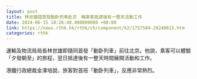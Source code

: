 ```yaml
---
layout: post
title: 林世雄隨首發動卧列車赴京　稱乘客抵達後有一整天活動工作
date: 2024-06-15 18:26:48.000000000 +08:00
link: https://news.rthk.hk/rthk/ch/component/k2/1757584-20240615.htm
categories: rthk
---
```


運輸及物流局局長林世雄即隨同首發「動卧列車」前往北京。他說，乘客可以體驗「夕發朝至」的旅程，翌日抵達後有一整天時間展開活動和工作。

港鐵行政總裁金澤培說，旅客對首班「動卧列車」，反應非常熱烈。

